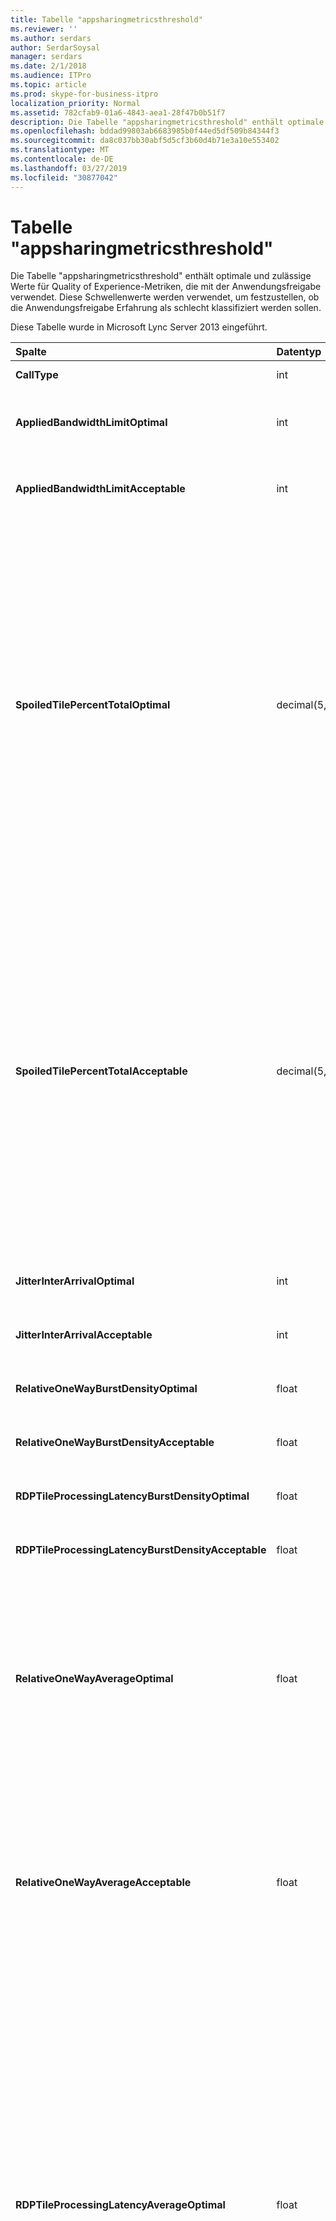```yaml
---
title: Tabelle "appsharingmetricsthreshold"
ms.reviewer: ''
ms.author: serdars
author: SerdarSoysal
manager: serdars
ms.date: 2/1/2018
ms.audience: ITPro
ms.topic: article
ms.prod: skype-for-business-itpro
localization_priority: Normal
ms.assetid: 782cfab9-01a6-4843-aea1-28f47b0b51f7
description: Die Tabelle "appsharingmetricsthreshold" enthält optimale und zulässige Werte für Quality of Experience-Metriken, die mit der Anwendungsfreigabe verwendet. Diese Schwellenwerte werden verwendet, um festzustellen, ob die Anwendungsfreigabe Erfahrung als schlecht klassifiziert werden sollen.
ms.openlocfilehash: bddad99803ab6683985b0f44ed5df509b84344f3
ms.sourcegitcommit: da8c037bb30abf5d5cf3b60d4b71e3a10e553402
ms.translationtype: MT
ms.contentlocale: de-DE
ms.lasthandoff: 03/27/2019
ms.locfileid: "30877042"
---
```

# <a name="appsharingmetricsthreshold-table"></a>Tabelle "appsharingmetricsthreshold"
 
Die Tabelle "appsharingmetricsthreshold" enthält optimale und zulässige Werte für Quality of Experience-Metriken, die mit der Anwendungsfreigabe verwendet. Diese Schwellenwerte werden verwendet, um festzustellen, ob die Anwendungsfreigabe Erfahrung als schlecht klassifiziert werden sollen.
  
Diese Tabelle wurde in Microsoft Lync Server 2013 eingeführt.
  
|**Spalte**|**Datentyp**|**Schlüssel/Index**|**Details**|
|:-----|:-----|:-----|:-----|
|**CallType** <br/> |int  <br/> |Primary  <br/> |Typ des getätigten Anrufs.  <br/> |
|**AppliedBandwidthLimitOptimal** <br/> |int  <br/> ||Optimale Bandbreite Beschränkung für die Anwendungsfreigabe. Der Standardwert ist 1000000.  <br/> |
|**AppliedBandwidthLimitAcceptable** <br/> |int  <br/> ||Zulässige Bandbreite Beschränkung für die Anwendungsfreigabe. Der Standardwert ist 500000.  <br/> |
|**SpoiledTilePercentTotalOptimal** <br/> |decimal(5,2)  <br/> ||Optimale Prozentsatz für "schlechte" Kacheln zum Klassifizieren von eine Anwendungsfreigabe Qualität. Dieser Wert ist der Prozentsatz des Inhalts von des mitbenutzenden Projekts, die den Viewer nicht erreicht hat. Inhalt möglicherweise verworfen (oder hat) beim des mitbenutzenden Projekts verwirft Kacheln aus der grafikquelle oder die ASMCU werden verworfen nebeneinander angeordnet werden nebeneinander angeordnet von mitbenutzenden fest. Der Standardwert beträgt 11 %.  <br/> |
|**SpoiledTilePercentTotalAcceptable** <br/> |decimal(5,2)  <br/> ||Akzeptabler Prozentsatz für "schlechte" Kacheln zum Klassifizieren von eine Anwendungsfreigabe Qualität. Dieser Wert ist der Prozentsatz des Inhalts von des mitbenutzenden Projekts, die den Viewer nicht erreicht hat. Inhalt möglicherweise verworfen (oder hat) beim des mitbenutzenden Projekts verwirft Kacheln aus der grafikquelle oder die ASMCU werden verworfen nebeneinander angeordnet werden nebeneinander angeordnet von mitbenutzenden fest. Der Standardwert ist 36 Prozent.  <br/> |
|**JitterInterArrivalOptimal** <br/> |int  <br/> ||Diese Spalte wird nicht in Microsoft Lync Server 2013 verwendet.  <br/> |
|**JitterInterArrivalAcceptable** <br/> |int  <br/> ||Diese Spalte wird nicht in Microsoft Lync Server 2013 verwendet.  <br/> |
|**RelativeOneWayBurstDensityOptimal** <br/> |float  <br/> ||Diese Spalte wird nicht in Microsoft Lync Server 2013 verwendet.  <br/> |
|**RelativeOneWayBurstDensityAcceptable** <br/> |float  <br/> ||Diese Spalte wird nicht in Microsoft Lync Server 2013 verwendet.  <br/> |
|**RDPTileProcessingLatencyBurstDensityOptimal** <br/> |float  <br/> ||Diese Spalte wird nicht in Microsoft Lync Server 2013 verwendet.  <br/> |
|**RDPTileProcessingLatencyBurstDensityAcceptable** <br/> |float  <br/> ||Diese Spalte wird nicht in Microsoft Lync Server 2013 verwendet.  <br/> |
|**RelativeOneWayAverageOptimal** <br/> |float  <br/> ||Optimale Wert für die relative unidirektionale Verzögerung zwischen den beiden Medien Endpunkten der Anwendungsfreigabe beteiligt. Dies ist ein Single-Hop-Latenzmaß. Der Standardwert ist 1,0 Sekunden.  <br/> Die Spalte wurde in Microsoft Lync Server 2013 eingeführt.  <br/> |
|**RelativeOneWayAverageAcceptable** <br/> |float  <br/> ||Optimale Wert für die relative unidirektionale Verzögerung zwischen den beiden Medien Endpunkten der Anwendungsfreigabe beteiligt. Dies ist ein Single-Hop-Latenzmaß. Der Standardwert ist 1.75 Sekunden.  <br/> Die Spalte wurde in Microsoft Lync Server 2013 eingeführt.  <br/> |
|**RDPTileProcessingLatencyAverageOptimal** <br/> |float  <br/> ||Optimale Wert, der die durchschnittliche Wartezeit in der AS-Konferenzserver für die Dauer der Sitzung anzeigen Verarbeitung RDP-Kachel. Wartezeit ist der Zeitunterschied zwischen beim Starten Frame auf dem Server (mitbenutzenden oder MCU je nach Szenario) codiert wird und den gleichen starten Frame wird auf den Viewer decodiert.  <br/> Ein hoher Durchschnitt zeigt eine längere Verzögerung bei der Anzeige an. Ein überlasteter Konferenzserver zeigt gegebenenfalls höhere durchschnittliche Verzögerungen an. Der Standardwert ist 200 ms.  <br/> Die Spalte wurde in Microsoft Lync Server 2013 eingeführt.  <br/> |
|**RDPTileProcessingLatencyAverageAcceptable** <br/> |float  <br/> ||Akzeptabler Wert für die durchschnittliche Wartezeit in der AS-Konferenzserver für die Dauer der Sitzung anzeigen Verarbeitung RDP-Kachel. Wartezeit ist der Zeitunterschied zwischen beim Starten Frame auf dem Server (mitbenutzenden oder MCU je nach Szenario) codiert wird und den gleichen starten Frame wird auf den Viewer decodiert.  <br/> Ein hoher Durchschnitt zeigt eine längere Verzögerung bei der Anzeige an. Ein überlasteter Konferenzserver zeigt gegebenenfalls höhere durchschnittliche Verzögerungen an. Der Standardwert ist 200 ms.  <br/> Die Spalte wurde in Microsoft Lync Server 2013 eingeführt.  <br/> |
   

